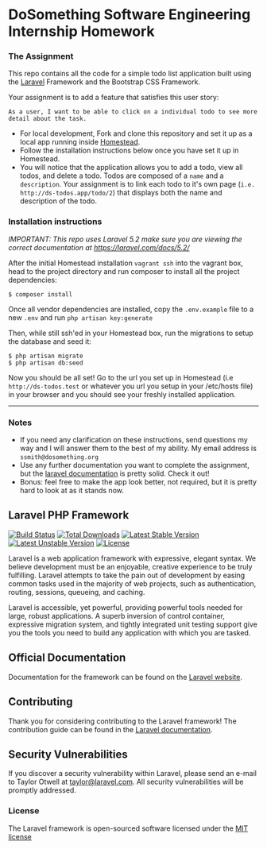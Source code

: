 # DoSomething Software Engineering Internship Homework

### The Assignment

This repo contains all the code for a simple todo list application built using the [Laravel](https://laravel.com) Framework and the Bootstrap CSS Framework.

Your assignment is to add a feature that satisfies this user story:

```
As a user, I want to be able to click on a individual todo to see more detail about the task.
```

* For local development, Fork and clone this repository and set it up as a local app running inside [Homestead](https://laravel.com/docs/5.2/homestead).
* Follow the installation instructions below once you have set it up in Homestead.
* You will notice that the application allows you to add a todo, view all todos, and delete a todo. Todos are composed of a `name` and a `description`. Your assignment is to link each todo to it's own page (`i.e. http://ds-todos.app/todo/2`) that displays both the name and description of the todo.

### Installation instructions

*IMPORTANT: This repo uses Laravel 5.2 make sure you are viewing the correct documentation at https://laravel.com/docs/5.2/*

After the initial Homestead installation `vagrant ssh` into the vagrant box, head to the project directory and run composer to install all the project dependencies:

```shell
$ composer install
```

Once all vendor dependencies are installed, copy the `.env.example` file to a new `.env` and run `php artisan key:generate`

Then, while still ssh'ed in your Homestead box, run the migrations to setup the database and seed it:

```shell
$ php artisan migrate
$ php artisan db:seed
```

Now you should be all set! Go to the url you set up in Homestead (i.e `http://ds-todos.test` or whatever you url you setup in your /etc/hosts file) in your browser and you should see your freshly installed application.

---

### Notes

* If you need any clarification on these instructions, send questions my way and I will answer them to the best of my ability. My email address is `ssmith@dosomething.org`
* Use any further documentation you want to complete the assignment, but the [laravel documentation](https://laravel.com/docs/5.2/) is pretty solid. Check it out!
* Bonus: feel free to make the app look better, not required, but it is pretty hard to look at as it stands now.

## Laravel PHP Framework

[![Build Status](https://travis-ci.org/laravel/framework.svg)](https://travis-ci.org/laravel/framework)
[![Total Downloads](https://poser.pugx.org/laravel/framework/d/total.svg)](https://packagist.org/packages/laravel/framework)
[![Latest Stable Version](https://poser.pugx.org/laravel/framework/v/stable.svg)](https://packagist.org/packages/laravel/framework)
[![Latest Unstable Version](https://poser.pugx.org/laravel/framework/v/unstable.svg)](https://packagist.org/packages/laravel/framework)
[![License](https://poser.pugx.org/laravel/framework/license.svg)](https://packagist.org/packages/laravel/framework)

Laravel is a web application framework with expressive, elegant syntax. We believe development must be an enjoyable, creative experience to be truly fulfilling. Laravel attempts to take the pain out of development by easing common tasks used in the majority of web projects, such as authentication, routing, sessions, queueing, and caching.

Laravel is accessible, yet powerful, providing powerful tools needed for large, robust applications. A superb inversion of control container, expressive migration system, and tightly integrated unit testing support give you the tools you need to build any application with which you are tasked.

## Official Documentation

Documentation for the framework can be found on the [Laravel website](http://laravel.com/docs).

## Contributing

Thank you for considering contributing to the Laravel framework! The contribution guide can be found in the [Laravel documentation](http://laravel.com/docs/contributions).

## Security Vulnerabilities

If you discover a security vulnerability within Laravel, please send an e-mail to Taylor Otwell at taylor@laravel.com. All security vulnerabilities will be promptly addressed.

### License

The Laravel framework is open-sourced software licensed under the [MIT license](http://opensource.org/licenses/MIT)
